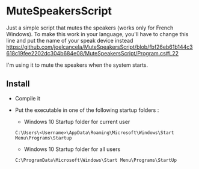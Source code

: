 # MuteSpeakersScript

Just a simple script that mutes the speakers (works only for French Windows).
To make this work in your language, you'll have to change this line and put the name of your speak device instead https://github.com/joelcancela/MuteSpeakersScript/blob/fbf26eb61b144c3618c19fee2202dc304b684e08/MuteSpeakersScript/Program.cs#L22

I'm using it to mute the speakers when the system starts.

## Install

* Compile it
* Put the executable in one of the following startup folders :
    * Windows 10 Startup folder for current user

    ```text
    C:\Users\<Username>\AppData\Roaming\Microsoft\Windows\Start Menu\Programs\Startup
    ```

    * Windows 10 Startup folder for all users

    ```text
    C:\ProgramData\Microsoft\Windows\Start Menu\Programs\StartUp
    ```
